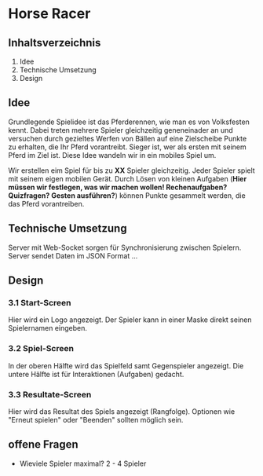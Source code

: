 Horse Racer
======================

Inhaltsverzeichnis
----------------------
1. Idee
2. Technische Umsetzung
3. Design


Idee
----------------------
Grundlegende Spielidee ist das Pferderennen, wie man es von Volksfesten kennt. Dabei treten mehrere Spieler gleichzeitig geneneinader an und versuchen durch gezieltes Werfen von Bällen auf eine Zielscheibe Punkte zu erhalten, die Ihr Pferd vorantreibt. Sieger ist, wer als ersten mit seinem Pferd im Ziel ist. Diese Idee wandeln wir in ein mobiles Spiel um. 

Wir erstellen eim Spiel für bis zu **XX** Spieler gleichzeitig. Jeder Spieler spielt mit seinem eigen mobilen Gerät. Durch Lösen von kleinen Aufgaben (**Hier müssen wir festlegen, was wir machen wollen! Rechenaufgaben? Quizfragen? Gesten ausführen?**) können Punkte gesammelt werden, die das Pferd vorantreiben.

Technische Umsetzung
----------------------
Server mit Web-Socket sorgen für Synchronisierung zwischen Spielern.
Server sendet Daten im JSON Format
...

Design
----------------------
### 3.1 Start-Screen

Hier wird ein Logo angezeigt.
Der Spieler kann in einer Maske direkt seinen Spielernamen eingeben.

### 3.2 Spiel-Screen
In der oberen Hälfte wird das Spielfeld samt Gegenspieler angezeigt.
Die untere Hälfte ist für Interaktionen (Aufgaben) gedacht.

### 3.3 Resultate-Screen
Hier wird das Resultat des Spiels angezeigt (Rangfolge).
Optionen wie "Erneut spielen" oder "Beenden" sollten möglich sein.


offene Fragen
----------------------

* Wieviele Spieler maximal?
2 - 4 Spieler

